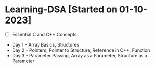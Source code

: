 # Learning-DSA [Started on 01-10-2023]
- [ ] Essential C and C++ Concepts
- Day 1 - Array Basics, Structures
- Day 2 - Pointers, Pointer to Structure, Reference in C++, Function
- Day 3 - Parameter Passing, Array as a Parameter, Structure as a Parameter
